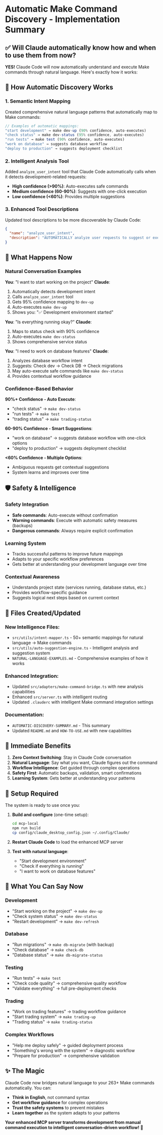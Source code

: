 # Automatic Make Command Discovery - Implementation Summary

## ✅ **Will Claude automatically know how and when to use them from now?**

**YES!** Claude Code will now automatically understand and execute Make commands through natural language. Here's exactly how it works:

## 🧠 **How Automatic Discovery Works**

### 1. **Semantic Intent Mapping**
Created comprehensive natural language patterns that automatically map to Make commands:

```javascript
// Examples of automatic mappings:
"start development" → make dev-up (90% confidence, auto-executes)
"check status" → make dev-status (95% confidence, auto-executes)
"run tests" → make test (90% confidence, auto-executes)
"work on database" → suggests database workflow
"deploy to production" → suggests deployment checklist
```

### 2. **Intelligent Analysis Tool**
Added `analyze_user_intent` tool that Claude Code automatically calls when it detects development-related requests:

- **High confidence (>90%)**: Auto-executes safe commands
- **Medium confidence (60-90%)**: Suggests with one-click execution  
- **Low confidence (<60%)**: Provides multiple suggestions

### 3. **Enhanced Tool Descriptions**
Updated tool descriptions to be more discoverable by Claude Code:

```json
{
  "name": "analyze_user_intent",
  "description": "AUTOMATICALLY analyze user requests to suggest or execute appropriate development commands. Use this when users mention development tasks, system status, database work, testing, or any project-related activities."
}
```

## 🚀 **What Happens Now**

### **Natural Conversation Examples**

**You**: "I want to start working on the project"
**Claude**: 
1. Automatically detects development intent
2. Calls `analyze_user_intent` tool
3. Gets 95% confidence mapping to `dev-up`
4. Auto-executes `make dev-up`
5. Shows you: "✅ Development environment started"

**You**: "Is everything running okay?"
**Claude**:
1. Maps to status check with 90% confidence
2. Auto-executes `make dev-status`
3. Shows comprehensive service status

**You**: "I need to work on database features"
**Claude**:
1. Analyzes database workflow intent
2. Suggests: Check dev → Check DB → Check migrations
3. May auto-execute safe commands like `make dev-status`
4. Provides contextual workflow guidance

### **Confidence-Based Behavior**

**90%+ Confidence - Auto Execute**:
- "check status" → `make dev-status`
- "run tests" → `make test`  
- "trading status" → `make trading-status`

**60-90% Confidence - Smart Suggestions**:
- "work on database" → suggests database workflow with one-click options
- "deploy to production" → suggests deployment checklist

**<60% Confidence - Multiple Options**:
- Ambiguous requests get contextual suggestions
- System learns and improves over time

## 🛡️ **Safety & Intelligence**

### **Safety Integration**
- **Safe commands**: Auto-execute without confirmation
- **Warning commands**: Execute with automatic safety measures (backups)
- **Dangerous commands**: Always require explicit confirmation

### **Learning System**
- Tracks successful patterns to improve future mappings
- Adapts to your specific workflow preferences
- Gets better at understanding your development language over time

### **Contextual Awareness**
- Understands project state (services running, database status, etc.)
- Provides workflow-specific guidance
- Suggests logical next steps based on current context

## 📁 **Files Created/Updated**

### **New Intelligence Files**:
- `src/utils/intent-mapper.ts` - 50+ semantic mappings for natural language → Make commands
- `src/utils/auto-suggestion-engine.ts` - Intelligent analysis and suggestion system
- `NATURAL-LANGUAGE-EXAMPLES.md` - Comprehensive examples of how it works

### **Enhanced Integration**:
- Updated `src/adapters/make-command-bridge.ts` with new analysis capabilities
- Enhanced `src/server.ts` with intelligent routing
- Updated `.clauderc` with intelligent Make command integration settings

### **Documentation**:
- `AUTOMATIC-DISCOVERY-SUMMARY.md` - This summary
- Updated `README.md` and `HOW-TO-USE.md` with new capabilities

## 🎯 **Immediate Benefits**

1. **Zero Context Switching**: Stay in Claude Code conversation
2. **Natural Language**: Say what you want, Claude figures out the command
3. **Workflow Intelligence**: Get guided through complex operations
4. **Safety First**: Automatic backups, validation, smart confirmations
5. **Learning System**: Gets better at understanding your patterns

## 🔧 **Setup Required**

The system is ready to use once you:

1. **Build and configure** (one-time setup):
   ```bash
   cd mcp-local
   npm run build
   cp config/claude_desktop_config.json ~/.config/Claude/
   ```

2. **Restart Claude Code** to load the enhanced MCP server

3. **Test with natural language**:
   - "Start development environment"
   - "Check if everything is running"
   - "I want to work on database features"

## 🚀 **What You Can Say Now**

### **Development**
- "Start working on the project" → `make dev-up`
- "Check system status" → `make dev-status`
- "Restart development" → `make dev-refresh`

### **Database**
- "Run migrations" → `make db-migrate` (with backup)
- "Check database" → `make check-db`
- "Database status" → `make db-migrate-status`

### **Testing**
- "Run tests" → `make test`
- "Check code quality" → comprehensive quality workflow
- "Validate everything" → full pre-deployment checks

### **Trading**
- "Work on trading features" → trading workflow guidance
- "Start trading system" → `make trading-up`
- "Trading status" → `make trading-status`

### **Complex Workflows**
- "Help me deploy safely" → guided deployment process
- "Something's wrong with the system" → diagnostic workflow
- "Prepare for production" → comprehensive validation

## ✨ **The Magic**

Claude Code now bridges natural language to your 263+ Make commands automatically. You can:

- **Think in English**, not command syntax
- **Get workflow guidance** for complex operations  
- **Trust the safety systems** to prevent mistakes
- **Learn together** as the system adapts to your patterns

**Your enhanced MCP server transforms development from manual command execution to intelligent conversation-driven workflow!** 🎉